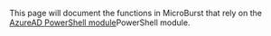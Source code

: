 This page will document the functions in MicroBurst that rely on the [AzureAD PowerShell module](https://docs.microsoft.com/en-us/powershell/module/azuread)PowerShell module.